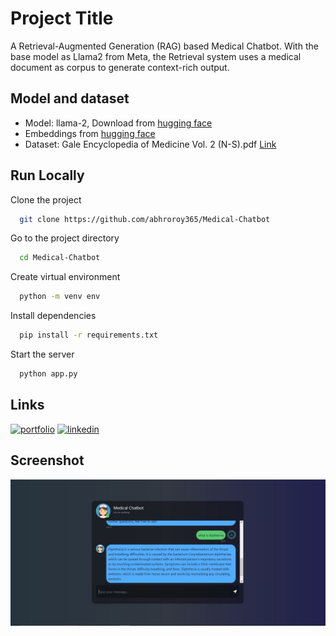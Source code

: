 
# Project Title

A Retrieval-Augmented Generation (RAG) based Medical Chatbot. With the base model as Llama2 from Meta, the Retrieval system uses a medical document as corpus to generate context-rich output.
 
##  Model and dataset
* Model: llama-2, Download from [hugging face](https://huggingface.co/TheBloke/Llama-2-7B-Chat-GGML/tree/main)
* Embeddings from [hugging face](https://huggingface.co/sentence-transformers/all-MiniLM-L6-v2)
* Dataset: Gale Encyclopedia of Medicine Vol. 2 (N-S).pdf [Link](https://www.academia.edu/32752835/The_GALE_ENCYCLOPEDIA_of_MEDICINE_SECOND_EDITION)


## Run Locally

Clone the project

```bash
  git clone https://github.com/abhroroy365/Medical-Chatbot
```

Go to the project directory

```bash
  cd Medical-Chatbot
```
Create virtual environment
```bash
  python -m venv env
```

Install dependencies

```bash
  pip install -r requirements.txt
```

Start the server

```bash
  python app.py
```


## Links
[![portfolio](https://img.shields.io/badge/my_portfolio-000?style=for-the-badge&logo=ko-fi&logoColor=white)](https://www.linkedin.com/in/abhra-ray-chaudhuri-aba3081b5/)
[![linkedin](https://img.shields.io/badge/linkedin-0A66C2?style=for-the-badge&logo=linkedin&logoColor=white)](https://www.linkedin.com/in/abhra-ray-chaudhuri-aba3081b5/)

## Screenshot
![Web App Ui](https://github.com/abhroroy365/Medical-Chatbot/blob/master/chatbot.JPG)

